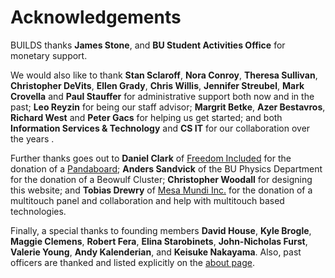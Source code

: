 # Acknowledgements

BUILDS thanks __James Stone__, and __BU Student Activities Office__ for monetary support.

We would also like to thank __Stan Sclaroff__, __Nora Conroy__, __Theresa Sullivan__, __Christopher DeVits__, __Ellen Grady__, __Chris Willis__, __Jennifer Streubel__, __Mark Crovella__ and __Paul Stauffer__ for administrative support both now and in the past; __Leo Reyzin__ for being our staff advisor; __Margrit Betke__, __Azer Bestavros__, __Richard West__ and __Peter Gacs__ for helping us get started; and both __Information Services &amp; Technology__  and __CS IT__ for our collaboration over the years .

Further thanks goes out to __Daniel Clark__ of [Freedom Included](http://www.freedomincluded.com) for the donation of a [Pandaboard](http://pandaboard.org/); __Anders Sandvick__ of the BU Physics Department for the donation of a Beowulf Cluster; __Christopher Woodall__ for designing this website; and __Tobias Drewry__ of [Mesa Mundi Inc.](http://mesamundi.com/) for the donation of a multitouch panel and collaboration and help with multitouch based technologies.

Finally, a special thanks to founding members __David House__, __Kyle Brogle__, __Maggie Clemens__, __Robert Fera__, __Elina Starobinets__, __John-Nicholas Furst__, __Valerie Young__, __Andy Kalenderian__, and __Keisuke Nakayama__. Also, past officers are thanked and listed explicitly on the <a href="{{site.base}}about">about page</a>.